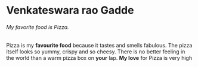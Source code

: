 # Venkateswara rao Gadde
###### My favorite food is Pizza.

Pizza is my **favourite food** because it tastes and smells fabulous. The pizza itself 
looks so yummy, crispy and so cheesy. There is no better feeling in the world than a warm pizza box on **your** lap. **My love** for Pizza is very high